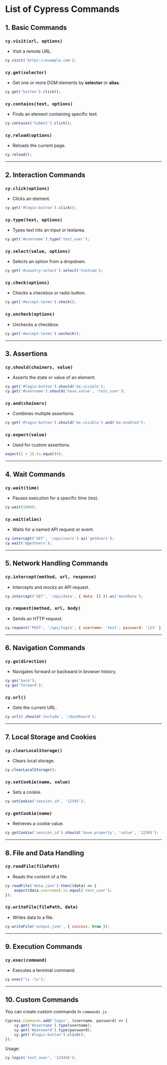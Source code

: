 # List of Cypress Commands

## **1. Basic Commands**

### `cy.visit(url, options)`

- Visit a remote URL.

```javascript
cy.visit('https://example.com');
```

### `cy.get(selector)`

- Get one or more DOM elements by **selector** or **alias**.

```javascript
cy.get('button').click();
```

### `cy.contains(text, options)`

- Finds an element containing specific text.

```javascript
cy.contains('Submit').click();
```

### `cy.reload(options)`

- Reloads the current page.

```javascript
cy.reload();
```

---

## **2. Interaction Commands**

### `cy.click(options)`

- Clicks an element.

```javascript
cy.get('#login-button').click();
```

### `cy.type(text, options)`

- Types text into an input or textarea.

```javascript
cy.get('#username').type('test_user');
```

### `cy.select(value, options)`

- Selects an option from a dropdown.

```javascript
cy.get('#country-select').select('Vietnam');
```

### `cy.check(options)`

- Checks a checkbox or radio button.

```javascript
cy.get('#accept-terms').check();
```

### `cy.uncheck(options)`

- Unchecks a checkbox.

```javascript
cy.get('#accept-terms').uncheck();
```

---

## **3. Assertions**

### `cy.should(chainers, value)`

- Asserts the state or value of an element.

```javascript
cy.get('#login-button').should('be.visible');
cy.get('#username').should('have.value', 'test_user');
```

### `cy.and(chainers)`

- Combines multiple assertions.

```javascript
cy.get('#login-button').should('be.visible').and('be.enabled');
```

### `cy.expect(value)`

- Used for custom assertions.

```javascript
expect(2 + 2).to.equal(4);
```

---

## **4. Wait Commands**

### `cy.wait(time)`

- Pauses execution for a specific time (ms).

```javascript
cy.wait(1000);
```

### `cy.wait(alias)`

- Waits for a named API request or event.

```javascript
cy.intercept('GET', '/api/users').as('getUsers');
cy.wait('@getUsers');
```

---

## **5. Network Handling Commands**

### `cy.intercept(method, url, response)`

- Intercepts and mocks an API request.

```javascript
cy.intercept('GET', '/api/data', { data: [] }).as('mockData');
```

### `cy.request(method, url, body)`

- Sends an HTTP request.

```javascript
cy.request('POST', '/api/login', { username: 'test', password: '123' });
```

---

## **6. Navigation Commands**

### `cy.go(direction)`

- Navigates forward or backward in browser history.

```javascript
cy.go('back');
cy.go('forward');
```

### `cy.url()`

- Gets the current URL.

```javascript
cy.url().should('include', '/dashboard');
```

---

## **7. Local Storage and Cookies**

### `cy.clearLocalStorage()`

- Clears local storage.

```javascript
cy.clearLocalStorage();
```

### `cy.setCookie(name, value)`

- Sets a cookie.

```javascript
cy.setCookie('session_id', '12345');
```

### `cy.getCookie(name)`

- Retrieves a cookie value.

```javascript
cy.getCookie('session_id').should('have.property', 'value', '12345');
```

---

## **8. File and Data Handling**

### `cy.readFile(filePath)`

- Reads the content of a file.

```javascript
cy.readFile('data.json').then((data) => {
    expect(data.username).to.equal('test_user');
});
```

### `cy.writeFile(filePath, data)`

- Writes data to a file.

```javascript
cy.writeFile('output.json', { success: true });
```

---

## **9. Execution Commands**

### `cy.exec(command)`

- Executes a terminal command.

```javascript
cy.exec('ls -la');
```

---

## **10. Custom Commands**

You can create custom commands in `commands.js`.

```javascript
Cypress.Commands.add('login', (username, password) => {
    cy.get('#username').type(username);
    cy.get('#password').type(password);
    cy.get('#login-button').click();
});
```

Usage:

```javascript
cy.login('test_user', '123456');
```
